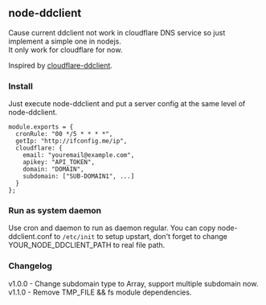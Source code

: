 ## node-ddclient

Cause current ddclient not work in cloudflare DNS service so just implement a simple one in nodejs.   
It only work for cloudflare for now.

Inspired by [cloudflare-ddclient](https://github.com/vedarthk/cloudflare-ddclient).

### Install

Just execute node-ddclient and put a server config at the same level of node-ddclient.

```
module.exports = {
  cronRule: "00 */5 * * * *",
  getIp: "http://ifconfig.me/ip",
  cloudflare: {
    email: "youremail@example.com",
    apikey: "API_TOKEN",
    domain: "DOMAIN",
    subdomain: ["SUB-DOMAIN1", ...]
  }
};
```

### Run as system daemon

Use cron and daemon to run as daemon regular. You can copy node-ddclient.conf to `/etc/init` to setup upstart, don't forget to change YOUR_NODE_DDCLIENT_PATH to real file path.

### Changelog

v1.0.0 - Change subdomain type to Array, support multiple subdomain now.  
v1.1.0 - Remove TMP_FILE && fs module dependencies.
